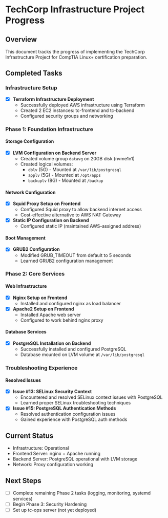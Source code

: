 # TechCorp Infrastructure Project Progress

## Overview
This document tracks the progress of implementing the TechCorp Infrastructure Project for CompTIA Linux+ certification preparation.

## Completed Tasks

### Infrastructure Setup
- [x] **Terraform Infrastructure Deployment**
  - Successfully deployed AWS infrastructure using Terraform
  - Created 2 EC2 instances: tc-frontend and tc-backend
  - Configured security groups and networking

### Phase 1: Foundation Infrastructure

#### Storage Configuration
- [x] **LVM Configuration on Backend Server**
  - Created volume group `datavg` on 20GB disk (nvme1n1)
  - Created logical volumes:
    - `dblv` (5G) - Mounted at `/var/lib/postgresql`
    - `applv` (5G) - Mounted at `/opt/apps`
    - `backuplv` (8G) - Mounted at `/backup`

#### Network Configuration
- [x] **Squid Proxy Setup on Frontend**
  - Configured Squid proxy to allow backend internet access
  - Cost-effective alternative to AWS NAT Gateway
- [x] **Static IP Configuration on Backend**
  - Configured static IP (maintained AWS-assigned address)

#### Boot Management
- [x] **GRUB2 Configuration**
  - Modified GRUB_TIMEOUT from default to 5 seconds
  - Learned GRUB2 configuration management

### Phase 2: Core Services

#### Web Infrastructure
- [x] **Nginx Setup on Frontend**
  - Installed and configured nginx as load balancer
- [x] **Apache2 Setup on Frontend**
  - Installed Apache web server
  - Configured to work behind nginx proxy

#### Database Services
- [x] **PostgreSQL Installation on Backend**
  - Successfully installed and configured PostgreSQL
  - Database mounted on LVM volume at `/var/lib/postgresql`

### Troubleshooting Experience

#### Resolved Issues
- [x] **Issue #13: SELinux Security Context**
  - Encountered and resolved SELinux context issues with PostgreSQL
  - Learned proper SELinux troubleshooting techniques
- [x] **Issue #15: PostgreSQL Authentication Methods**
  - Resolved authentication configuration issues
  - Gained experience with PostgreSQL auth methods

## Current Status
- Infrastructure: Operational
- Frontend Server: nginx + Apache running
- Backend Server: PostgreSQL operational with LVM storage
- Network: Proxy configuration working

## Next Steps
- [ ] Complete remaining Phase 2 tasks (logging, monitoring, systemd services)
- [ ] Begin Phase 3: Security Hardening
- [ ] Set up tc-ops server (not yet deployed)